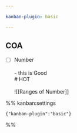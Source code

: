 ```yaml
---

kanban-plugin: basic

---
```


## COA

- [ ] Number<br><br>- this is Good<br># HOT<br><br>![[Ranges of Number]]




%% kanban:settings
```
{"kanban-plugin":"basic"}
```
%%